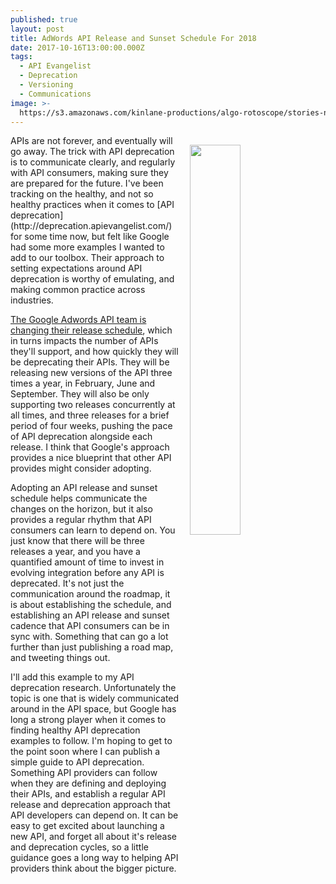 ```yaml
---
published: true
layout: post
title: AdWords API Release and Sunset Schedule For 2018
date: 2017-10-16T13:00:00.000Z
tags:
  - API Evangelist
  - Deprecation
  - Versioning
  - Communications
image: >-
  https://s3.amazonaws.com/kinlane-productions/algo-rotoscope/stories-new/beach-rocks-currents_kand_two.jpg
---
```

<p><img src="https://s3.amazonaws.com/kinlane-productions/algo-rotoscope/stories-new/beach-rocks-currents_kand_two.jpg" align="right" width="40%" style="padding: 15px;" /></p>APIs are not forever, and eventually will go away. The trick with API deprecation is to communicate clearly, and regularly with API consumers, making sure they are prepared for the future. I've been tracking on the healthy, and not so healthy practices when it comes to [API deprecation](http://deprecation.apievangelist.com/) for some time now, but felt like Google had some more examples I wanted to add to our toolbox. Their approach to setting expectations around API deprecation is worthy of emulating, and making common practice across industries.

[The Google Adwords API team is changing their release schedule](http://googleadsdeveloper.blogspot.com/2017/10/adwords-api-release-and-sunset-schedule.html), which in turns impacts the number of APIs they'll support, and how quickly they will be deprecating their APIs. They will be releasing new versions of the API three times a year, in February, June and September. They will also be only supporting two releases concurrently at all times, and three releases for a brief period of four weeks, pushing the pace of API deprecation alongside each release. I think that Google's approach provides a nice blueprint that other API provides might consider adopting.

Adopting an API release and sunset schedule helps communicate the changes on the horizon, but it also provides a regular rhythm that API consumers can learn to depend on. You just know that there will be three releases a year, and you have a quantified amount of time to invest in evolving integration before any API is deprecated. It's not just the communication around the roadmap, it is about establishing the schedule, and establishing an API release and sunset cadence that API consumers can be in sync with. Something that can go a lot further than just publishing a road map, and tweeting things out.

I'll add this example to my API deprecation research.  Unfortunately the topic is one that is widely communicated around in the API space, but Google has long a strong player when it comes to finding healthy API deprecation examples to follow. I'm hoping to get to the point soon where I can publish a simple guide to API deprecation. Something API providers can follow when they are defining and deploying their APIs, and establish a regular API release and deprecation approach that API developers can depend on. It can be easy to get excited about launching a new API, and forget all about it's release and deprecation cycles, so a little guidance goes a long way to helping API providers think about the bigger picture.
